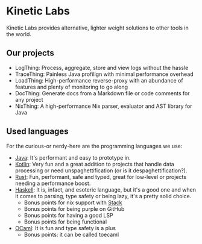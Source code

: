 # Kinetic Labs

Kinetic Labs provides alternative, lighter weight solutions to other tools in the world.

## Our projects
- LogThing: Process, aggregate, store and view logs without the hassle
- TraceThing: Painless Java profilign with minimal performance overhead
- LoadThing: High-performance reverse-proxy with an abundance of features and plenty of monitoring to go along
- DocThing: Generate docs from a Markdown file or code comments for any project
- NixThing: A high-performance Nix parser, evaluator and AST library for Java

## Used languages
For the curious-or nerdy-here are the programming languages we use:
- [Java](https://java.com): It's performant and easy to prototype in.
- [Kotlin](https://kotl.in): Very fun and a great addition to projects that handle data processing or need unspaghettification (or is it despaghettification?).
- [Rust](https://rust-lang.org): Fun, performant, safe and typed, great for low-level or projects needing a performance boost.
- [Haskell](https://haskell.org): It is, infact, and esoteric language, but it's a good one and when it comes to parsing, type safety or being lazy, it's a pretty solid choice.
    - Bonus points for nix support with [Stack](https://haskellstack.org)
    - Bonus points for being purple on GitHub
    - Bonus points for having a good LSP
    - Bonus points for being functional
- [OCaml](https://ocaml.org): It is fun and type safety is a plus
    - Bonus points: it can be called toecaml
  
